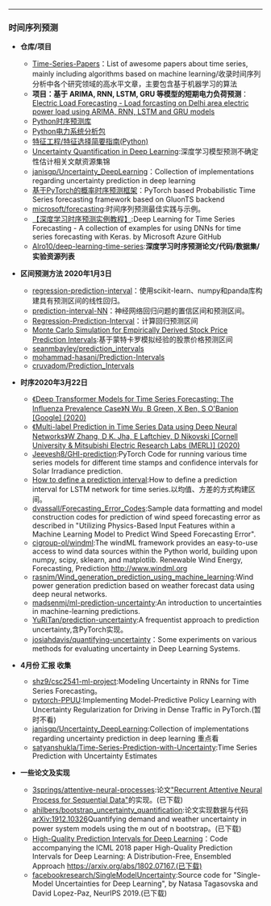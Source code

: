 ----------------

### 时间序列预测

- **仓库/项目**
	- [Time-Series-Papers](https://github.com/bighuang624/Time-Series-Papers)：List of awesome papers about time series, mainly including algorithms based on machine learning/收录时间序列分析中各个研究领域的高水平文章，主要包含基于机器学习的算法
	- **项目：基于 ARIMA, RNN, LSTM, GRU 等模型的短期电力负荷预测**：[Electric Load Forecasting - Load forcasting on Delhi area electric power load using ARIMA, RNN, LSTM and GRU models](https://github.com/pyaf/load_forecasting)
	- [Python时序预测库](https://github.com/sky-uk/anticipy)
	- [Python电力系统分析包](https://github.com/PyPSA/PyPSA)
	- [特征工程/特征选择简要指南(Python)](https://github.com/Yimeng-Zhang/feature-engineering-and-feature-selection)
	- [Uncertainty Quantification in Deep Learning](https://github.com/ahmedmalaa/uncertainty):深度学习模型预测不确定性估计相关文献资源集锦
	- [janisgp/Uncertainty_DeepLearning](https://github.com/janisgp/Uncertainty_DeepLearning)：Collection of implementations regarding uncertainty prediction in deep learning
	- [基于PyTorch的概率时序预测框架](https://github.com/zalandoresearch/pytorch-ts)：PyTorch based Probabilistic Time Series forecasting framework based on GluonTS backend
	- [microsoft/forecasting](https://github.com/microsoft/forecasting):时间序列预测最佳实践与示例。
	- [【深度学习时序预测实例教程】](https://github.com/Azure/DeepLearningForTimeSeriesForecasting):Deep Learning for Time Series Forecasting - A collection of examples for using DNNs for time series forecasting with Keras. by Microsoft Azure GitHub
	- [Alro10/deep-learning-time-series](https://github.com/Alro10/deep-learning-time-series):**深度学习时序预测论文/代码/数据集/实验资源列表**

- **区间预测方法 2020年1月3日**
	- [regression-prediction-interval](https://github.com/shahejokarian/regression-prediction-interval)：使用scikit-learn、numpy和panda库构建具有预测区间的线性回归。
	- [prediction-interval-NN](https://github.com/fishjh2/prediction-interval-NN)：神经网络回归问题的置信区间和预测区间。
	- [Regression-Prediction-Interval](https://github.com/1suraj/Regression-Prediction-Interval)：计算回归预测区间
	- [Monte Carlo Simulation for Empirically Derived Stock Price Prediction Intervals](https://github.com/jkclem/Monte-Carlo-Simulation-for-Generating-Stock-Price-Prediction-Intervals):基于蒙特卡罗模拟经验的股票价格预测区间
	- [seanmbayley/prediction_intervals](https://github.com/seanmbayley/prediction_intervals)
	- [mohammad-hasani/Prediction-Intervals](https://github.com/mohammad-hasani/Prediction-Intervals)
	- [cruvadom/Prediction_Intervals](https://github.com/cruvadom/Prediction_Intervals)
	


- **时序2020年3月22日**
	- [《Deep Transformer Models for Time Series Forecasting: The Influenza Prevalence Case》N Wu, B Green, X Ben, S O'Banion [Google] (2020) ](https://arxiv.org/abs/2001.08317)
	- [《Multi-label Prediction in Time Series Data using Deep Neural Networks》W Zhang, D K. Jha, E Laftchiev, D Nikovski [Cornell University & Mitsubishi Electric Research Labs (MERL)] (2020)](https://arxiv.org/abs/2001.10098)
	- [Jeevesh8/GHI-prediction](https://github.com/Jeevesh8/GHI-prediction):PyTorch Code for running various time series models for different time stamps and confidence intervals for Solar Irradiance prediction.
	- [How to define a prediction interval](https://github.com/rtaubes/lstm-1):How to define a prediction interval for LSTM network for time series.以均值、方差的方式构建区间。
	- [dvassall/Forecasting_Error_Codes](https://github.com/dvassall/Forecasting_Error_Codes):Sample data formatting and model construction codes for prediction of wind speed forecasting error as described in "Utilizing Physics-Based Input Features within a Machine Learning Model to Predict Wind Speed Forecasting Error".
	- [cigroup-ol/windml](https://github.com/cigroup-ol/windml):The windML framework provides an easy-to-use access to wind data sources within the Python world, building upon numpy, scipy, sklearn, and matplotlib. Renewable Wind Energy, Forecasting, Prediction http://www.windml.org
	- [rasnim/Wind_generation_prediction_using_machine_learning](https://github.com/rasnim/Wind_generation_prediction_using_machine_learning):Wind power generation prediction based on weather forecast data using deep neural networks.
	- [madsenmj/ml-prediction-uncertainty](https://github.com/madsenmj/ml-prediction-uncertainty):An introduction to uncertainties in machine-learning predictions.
	- [YuRiTan/prediction-uncertainty](https://github.com/YuRiTan/prediction-uncertainty):A frequentist approach to prediction uncertainty,含PyTorch实现。
	- [josiahdavis/quantifying-uncertainty](https://github.com/josiahdavis/quantifying-uncertainty)：Some experiments on various methods for evaluating uncertainty in Deep Learning Systems.
	

	
- **4月份 汇报 收集**

	- [shz9/csc2541-ml-project](https://github.com/shz9/csc2541-ml-project):Modeling Uncertainty in RNNs for Time Series Forecasting。
	- [pytorch-PPUU](https://github.com/Atcold/pytorch-PPUU):Implementing Model-Predictive Policy Learning with Uncertainty Regularization for Driving in Dense Traffic in PyTorch.(暂时不看)
	- [janisgp/Uncertainty_DeepLearning](https://github.com/janisgp/Uncertainty_DeepLearning):Collection of implementations regarding uncertainty prediction in deep learning 重点看
	- [satyanshukla/Time-Series-Prediction-with-Uncertainty](https://github.com/satyanshukla/Time-Series-Prediction-with-Uncertainty):Time Series Prediction with Uncertainty Estimates
	
- **一些论文及实现**
	- [3springs/attentive-neural-processes](https://github.com/3springs/attentive-neural-processes):论文["Recurrent Attentive Neural Process for Sequential Data"](https://arxiv.org/abs/1910.09323)的实现。(已下载)
	- [ahilbers/bootstrap_uncertainty_quantification](https://github.com/ahilbers/bootstrap_uncertainty_quantification):论文实现数据与代码[arXiv:1912.10326](https://arxiv.org/abs/1912.10326)Quantifying demand and weather uncertainty in power system models using the m out of n bootstrap。(已下载)
	- [High-Quality Prediction Intervals for Deep Learning](https://github.com/TeaPearce/Deep_Learning_Prediction_Intervals)：Code accompanying the ICML 2018 paper High-Quality Prediction Intervals for Deep Learning: A Distribution-Free, Ensembled Approach https://arxiv.org/abs/1802.07167.(已下载)
	- [facebookresearch/SingleModelUncertainty](https://github.com/facebookresearch/SingleModelUncertainty):Source code for "Single-Model Uncertainties for Deep Learning", by Natasa Tagasovska and David Lopez-Paz, NeurIPS 2019.(已下载)

	
